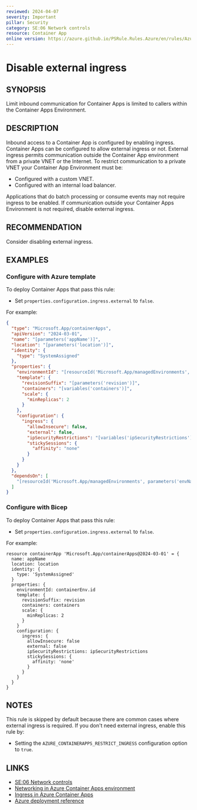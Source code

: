 ```yaml
---
reviewed: 2024-04-07
severity: Important
pillar: Security
category: SE:06 Network controls
resource: Container App
online version: https://azure.github.io/PSRule.Rules.Azure/en/rules/Azure.ContainerApp.ExternalIngress/
---
```


# Disable external ingress

## SYNOPSIS

Limit inbound communication for Container Apps is limited to callers within the Container Apps Environment.

## DESCRIPTION

Inbound access to a Container App is configured by enabling ingress.
Container Apps can be configured to allow external ingress or not.
External ingress permits communication outside the Container App environment from a private VNET or the Internet.
To restrict communication to a private VNET your Container App Environment must be:

- Configured with a custom VNET.
- Configured with an internal load balancer.

Applications that do batch processing or consume events may not require ingress to be enabled.
If communication outside your Container Apps Environment is not required, disable external ingress.

## RECOMMENDATION

Consider disabling external ingress.

## EXAMPLES

### Configure with Azure template

To deploy Container Apps that pass this rule:

- Set `properties.configuration.ingress.external` to `false`.

For example:

```json
{
  "type": "Microsoft.App/containerApps",
  "apiVersion": "2024-03-01",
  "name": "[parameters('appName')]",
  "location": "[parameters('location')]",
  "identity": {
    "type": "SystemAssigned"
  },
  "properties": {
    "environmentId": "[resourceId('Microsoft.App/managedEnvironments', parameters('envName'))]",
    "template": {
      "revisionSuffix": "[parameters('revision')]",
      "containers": "[variables('containers')]",
      "scale": {
        "minReplicas": 2
      }
    },
    "configuration": {
      "ingress": {
        "allowInsecure": false,
        "external": false,
        "ipSecurityRestrictions": "[variables('ipSecurityRestrictions')]",
        "stickySessions": {
          "affinity": "none"
        }
      }
    }
  },
  "dependsOn": [
    "[resourceId('Microsoft.App/managedEnvironments', parameters('envName'))]"
  ]
}
```

### Configure with Bicep

To deploy Container Apps that pass this rule:

- Set `properties.configuration.ingress.external` to `false`.

For example:

```bicep
resource containerApp 'Microsoft.App/containerApps@2024-03-01' = {
  name: appName
  location: location
  identity: {
    type: 'SystemAssigned'
  }
  properties: {
    environmentId: containerEnv.id
    template: {
      revisionSuffix: revision
      containers: containers
      scale: {
        minReplicas: 2
      }
    }
    configuration: {
      ingress: {
        allowInsecure: false
        external: false
        ipSecurityRestrictions: ipSecurityRestrictions
        stickySessions: {
          affinity: 'none'
        }
      }
    }
  }
}
```

<!-- external:avm avm/res/app/container-app:0.11.0 ingressExternal -->

## NOTES

This rule is skipped by default because there are common cases where external ingress is required.
If you don't need external ingress, enable this rule by:

- Setting the `AZURE_CONTAINERAPPS_RESTRICT_INGRESS` configuration option to `true`.

## LINKS

- [SE:06 Network controls](https://learn.microsoft.com/azure/well-architected/security/networking)
- [Networking in Azure Container Apps environment](https://learn.microsoft.com/azure/container-apps/networking)
- [Ingress in Azure Container Apps](https://learn.microsoft.com/azure/container-apps/ingress-overview)
- [Azure deployment reference](https://learn.microsoft.com/azure/templates/microsoft.app/containerapps#ingress)
